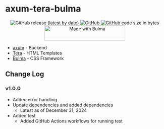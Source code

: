 # axum-tera-bulma

<div align="center">
    <img alt="GitHub release (latest by date)" src="https://img.shields.io/github/v/release/Daiki48/axum-tera-bulma">
    <img alt="GitHub" src="https://img.shields.io/github/license/Daiki48/axum-tera-bulma">
    <img alt="GitHub code size in bytes" src="https://img.shields.io/github/languages/code-size/Daiki48/axum-tera-bulma">
</div>

<div align="center">
    <a href="https://bulma.io">
      <img
        src="https://bulma.io/assets/images/made-with-bulma.png"
        alt="Made with Bulma"
        width="256"
        height="48">
    </a>
</div>

- [axum](https://github.com/tokio-rs/axum) - Backend
- [Tera](https://github.com/Keats/tera) - HTML Templates
- [Bulma](https://bulma.io/) - CSS Framework

## Change Log

### v1.0.0

- Added error handling
- Update dependencies and added dependencies
  - Latest as of December 31, 2024
- Added test
  - Added GitHub Actions workflows for running test

